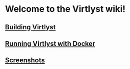 # Welcome to the Virtlyst wiki!
## [Building Virtlyst](https://github.com/cutelyst/Virtlyst/wiki/Build)
## [Running Virtlyst with Docker](https://github.com/cutelyst/Virtlyst/wiki/Running-with-Docker)
## [Screenshots](https://github.com/cutelyst/Virtlyst/wiki/Screenshots)

